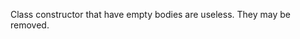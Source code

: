 Class constructor that have empty bodies are useless. They may be removed.

<?php

class X {
    function __construct() {
        // Do nothing
    }
}

class Y extends X {
    // Useful constructor, as it prevents usage of the parent
    function __construct() {
        // Do nothing
    }
}

?>
